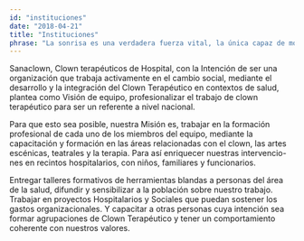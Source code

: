 ```yaml
---
id: "instituciones"
date: "2018-04-21"
title: "Instituciones"
phrase: "La sonrisa es una verdadera fuerza vital, la única capaz de mover lo inconmovible"
---
```


Sanaclown, Clown terapéuticos de Hospital, con la Intención de ser una organización que trabaja activamente en el cambio social, mediante el desarrollo y la integración del Clown Terapéutico en contextos de salud, plantea como Visión de equipo, profesionalizar el trabajo de clown terapéutico para ser un referente a nivel nacional.

Para que esto sea posible, nuestra Misión es, trabajar en la formación profesional de cada uno de los miembros del equipo, mediante la capacitación y formación en las áreas relacionadas con el clown, las artes escénicas, teatrales y la terapia. Para así enriquecer nuestras intervencio- nes en recintos hospitalarios, con niños, familiares y funcionarios.

Entregar talleres formativos de herramientas blandas a personas del área de la salud, difundir y sensibilizar a la población sobre nuestro trabajo.
Trabajar en proyectos Hospitalarios y Sociales que puedan sostener los gastos organizacionales. Y capacitar a otras personas cuya intención sea formar agrupaciones de Clown Terapéutico y tener un comportamiento coherente con nuestros valores.